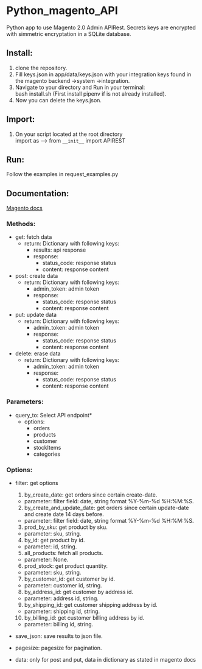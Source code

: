 # Python_magento_API
Python app to use Magento 2.0 Admin APIRest.
Secrets keys are encrypted with simmetric encryptation in a SQLite database.

## Install:
1. clone the repository.
2. Fill keys.json in app/data/keys.json with your integration keys found in the magento backend ->system ->integration.
3. Navigate to your directory and Run in your terminal: \
     bash install.sh (First install pipenv if is not already installed).
5. Now you can delete the keys.json.

## Import:
1. On your script located at the root directory \
      import as --> from `__init__` import APIREST

## Run:
Follow the examples in request_examples.py

## Documentation:
[Magento docs](https://magento.redoc.ly/2.4.2-admin/) 
### Methods:
- get: fetch data
    - return: Dictionary with following keys:
      - results: api response
      - response:
        - status_code: response status
        - content: response content
- post: create data
    - return: Dictionary with following keys:
      - admin_token: admin token
      - response:
        - status_code: response status
        - content: response content    
- put: update data
    - return: Dictionary with following keys:
      - admin_token: admin token
      - response:
        - status_code: response status
        - content: response content    
- delete: erase data
    - return: Dictionary with following keys:
      - admin_token: admin token
      - response:
        - status_code: response status
        - content: response content    
 
### Parameters:
- query_to: Select API endpoint*
  - options:
    - orders
    - products
    - customer
    - stockItems
    - categories

### Options:
- filter: get options
  1. by_create_date: get orders since certain create-date.
    - parameter: filter field: date, string format %Y-%m-%d %H:%M:%S.
  2. by_create_and_update_date: get orders since certain update-date and create date 14 days before.
    - parameter: filter field: date, string format %Y-%m-%d %H:%M:%S.
  3. prod_by_sku: get product by sku.
    - parameter: sku, string.
  4. by_id: get product by id.
    - parameter: id, string.
  5. all_products: fetch all products.
    - parameter: None.
  6. prod_stock: get product quantity.
    - parameter: sku, string.
  7. by_customer_id: get customer by id.
    - parameter: customer id, string.
  8. by_address_id: get customer by address id.
    - parameter: address id, string.
  9. by_shipping_id: get customer shipping address by id.
    - parameter: shipping id, string.
  10. by_billing_id: get customer billing address by id.
    - parameter: billing id, string.

- save_json: save results to json file.
- pagesize: pagesize for pagination.
- data: only for post and put, data in dictionary as stated in magento docs
